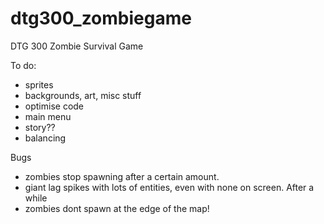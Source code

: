 # dtg300_zombiegame
DTG 300 Zombie Survival Game

To do:
 - sprites
 - backgrounds, art, misc stuff
 - optimise code
 - main menu
 - story??
 - balancing



Bugs
 - zombies stop spawning after a certain amount.
 - giant lag spikes with lots of entities, even with none on screen. After a while
 - zombies dont spawn at the edge of the map!